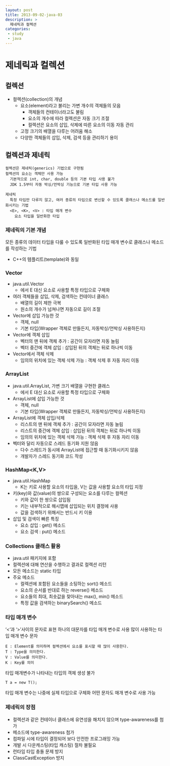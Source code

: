 ```yaml
---
layout: post
title: 2013-09-02-java-03
description: >
  제네릭과 컬렉션
categories:
 - study
 - java
---
```


# 제네릭과 컬렉션

## 컬렉션
+ 컬렉션(collection)의 개념
  + 요소(element)라고 불리는 가변 개수의 객체들의 모음
    + 객체들의 컨테이너라고도 불림
    + 요소의 개수에 따라 컬렉션은 자동 크기 조절
    + 컬렉션은 요소의 삽입, 삭제에 따른 요소의 이동 자동 관리
  + 고정 크기의 배열을 다루는 어려움 해소
  + 다양한 객체들의 삽입, 삭제, 검색 등을 관리하기 용이

## 컬렉션과 제네릭
~~~
컬렉션은 제네릭(generics) 기법으로 구현됨
컬렉션의 요소는 객체만 사용 가능
  기본적으로 int, char, double 등의 기본 타입 사용 불가
  JDK 1.5부터 자동 박싱/언박싱 기능으로 기본 타입 사용 가능
~~~
~~~
제네릭
  특정 타입만 다루지 않고, 여러 종류의 타입으로 변신할 수 있도록 클래스나 메소드를 일반화시키는 기법
  <E>, <K>, <V> : 타입 매개 변수
    요소 타입을 일반화한 타입
~~~

### 제네릭의 기본 개념
모든 종류의 데이터 타입을 다룰 수 있도록 일반화된 타입 매개 변수로 클래스나 메소드를 작성하는 기법
+ C++의 템플리트(template)와 동일

### Vector<E>
+ java.util.Vector
  + <E>에서 E 대신 요소로 사용할 특정 타입으로 구체화
+ 여러 객체들을 삽입, 삭제, 검색하는 컨테이너 클래스
  + 배열의 길이 제한 극복
  + 원소의 개수가 넘쳐나면 자동으로 길이 조절
+ Vector에 삽입 가능한  것
  + 객체, null
  + 기본 타입(Wrapper 객체로 만들든지, 자동박싱/언박싱 사용하든지)
+ Vector에 객체 삽입
  + 벡터의 맨 뒤에 객체 추가 : 공간이 모자라면 자동 늘림
  + 벡터 중간에 객체 삽입 : 삽입된 뒤의 객체는 뒤로 하나씩 이동
+ Vector에서 객체 삭제
  + 임의의 위치에 있는 객체 삭제 가능 : 객체 삭제 후 자동 자리 이동

### ArrayList<E>
+ java.util.ArrayList, 가변 크기 배열을 구현한 클래스
  + <E>에서 E 대신 요소로 사용할 특정 타입으로 구체화
+ ArrayList에 삽입 가능한  것
  + 객체, null
  + 기본 타입(Wrapper 객체로 만들든지, 자동박싱/언박싱 사용하든지)
+ ArrayList에 객체 삽입/삭제
  + 리스트의 맨 뒤에 객체 추가 : 공간이 모자라면 자동 늘림
  + 리스트의 중간에 객체 삽입 : 삽입된 뒤의 객체는 뒤로 하나씩 이동
  + 임의의 위치에 있는 객체 삭제 가능 : 객체 삭제 후 자동 자리 이동
+ 벡터와 달리 자동으로 스레드 동기화 지원 않음
  + 다수 스레드가 동시에 ArrayList에 접근할 때 동기화시키지 않음
  + 개발자가 스레드 동기화 코드 작성

### HashMap<K,V>
+ java.util.HashMap
  + K는 키로 사용할 요소의 타입을, V는 값을 사용할 요소의 타입 지정
+ 키(key)와 값(value)의 쌍으로 구성되는 요소를 다루는 컬렉션
  + 키와 값이 한 쌍으로 삽입됨
  + 키는 내부적으로 해시맵에 삽입되는 위치 결정에 사용
  + 값을 검색하기 위해서는 반드시 키 이용
+ 삽입 및 검색이 빠른 특징
  + 요소 삽입 : get() 메소드
  + 요소 검색 : put() 메소드
  
### Collections 클래스 활용
+ java.util 패키지에 포함
+ 컬렉션에 대해 연산을 수행하고 결과로 컬렉션 리턴
+ 모든 메소드는 static 타입
+ 주요 메소드
  + 컬렉션에 포함된 요소들을 소팅하는 sort() 메소드
  + 요소의 순서를 반대로 하는 reverse() 메소드
  + 요소들의 최대, 최솟값을 찾아내는 max(), min() 메소드
  + 특정 값을 검색하는 binarySearch() 메소드 

### 타입 매개 변수
‘<‘과 ‘>’사이의 문자로 표현
하나의 대문자를 타입 매개 변수로 사용
많이 사용하는 타입 매개 변수 문자
~~~
E : Element를 의미하며 컬렉션에서 요소를 표시할 때 많이 사용한다.
T : Type을 의미한다.
V : Value를 의미한다. 
K : Key를 의미
~~~
타입 매개변수가 나타내는 타입의 객체 생성 불가
~~~
T a = new T();
~~~
타입 매개 변수는 나중에 실제 타입으로 구체화
어떤 문자도 매개 변수로 사용 가능

### 제네릭의 장점
+ 컬렉션과 같은 컨테이너 클래스에 유연성을 해치지 않으며 type-awareness를 첨가
+ 메소드에 type-awareness 첨가
+ 컴파일 시에 타입이 결정되어 보다 안전한 프로그래밍 가능
+ 개발 시 다운캐스팅(타입 캐스팅) 절차 불필요
+ 런타임 타입 충돌 문제 방지
+ ClassCastException 방지
